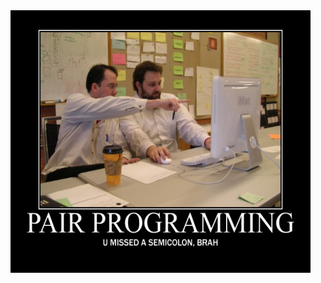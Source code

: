 <img width="480" height="420" src="https://github.com/stefanselftaught/stefanselftaught/blob/master/brah.jpg" alt="profile image" />

<!---
### Hi there 👋
- 🔭 I’m currently working on my personal projects.
- 🌱 I’m currently learning <a href="https://graphql.org/" target="_blank">GraphQL</a>
- 👯 I’m looking to collaborate on any cool project
- 💬 Ask me about anything
- 📫 How to reach me: <stefanpop999@gmail.com>
-->

